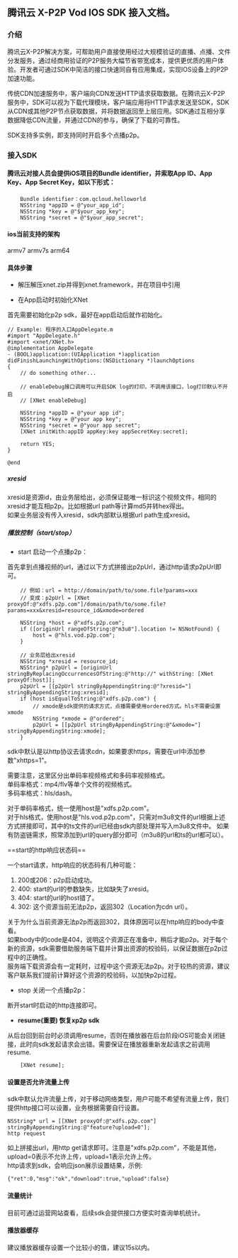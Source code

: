 ## 腾讯云 X-P2P Vod IOS SDK 接入文档。

### 介绍

腾讯云X-P2P解决方案，可帮助用户直接使用经过大规模验证的直播、点播、文件分发服务，通过经商用验证的P2P服务大幅节省带宽成本，提供更优质的用户体验。开发者可通过SDK中简洁的接口快速同自有应用集成，实现IOS设备上的P2P加速功能。

传统CDN加速服务中，客户端向CDN发送HTTP请求获取数据。在腾讯云X-P2P服务中，SDK可以视为下载代理模块，客户端应用将HTTP请求发送至SDK，SDK从CDN或其他P2P节点获取数据，并将数据返回至上层应用。SDK通过互相分享数据降低CDN流量，并通过CDN的参与，确保了下载的可靠性。

SDK支持多实例，即支持同时开启多个点播p2p。

### 接入SDK

#### 腾讯云对接人员会提供iOS项目的Bundle identifier，并索取App ID、App Key、App Secret Key，如以下形式：

        Bundle identifier：com.qcloud.helloworld
        NSString *appID = @"your_app_id";
        NSString *key = @"$your_app_key";
        NSString *secret = @"$your_app_secret";

#### ios当前支持的架构

armv7 armv7s arm64

#### 具体步骤

- 解压解压xnet.zip并得到xnet.framework，并在项目中引用

- 在App启动时初始化XNet

首先需要初始化p2p sdk，最好在app启动后就作初始化。

```
// Example: 程序的入口AppDelegate.m
#import "AppDelegate.h"
#import <xnet/XNet.h>
@implementation AppDelegate
- (BOOL)application:(UIApplication *)application didFinishLaunchingWithOptions:(NSDictionary *)launchOptions
{
    // do something other...

    // enableDebug接口调用可以开启SDK log的打印，不调用该接口，log打印默认不开启
    // [XNet enableDebug]

    NSString *appID = @"your app id";
    NSString *key = @"your app key";
    NSString *secret = @"your app secret";
    [XNet initWith:appID appKey:key appSecretKey:secret];

    return YES;
}

@end
 ```

##### xresid

xresid是资源id，由业务层给出，必须保证能唯一标识这个视频文件，相同的xresid才能互相p2p。比如根据url path等计算md5并转hex得出。  
如果业务层没有传入xresid，sdk内部默认根据url path生成xresid。

##### 播放控制（start/stop）

- start 启动一个点播p2p：

首先拿到点播视频的url，通过以下方式拼接出p2pUrl，通过http请求p2pUrl即可。

```
    // 例如：url = http://domain/path/to/some.file?params=xxx
    // 变成：p2pUrl = [XNet proxyOf:@"xdfs.p2p.com"]/domain/path/to/some.file?params=xxx&xresid=resource_id&xmode=ordered

    NSString *host = @"xdfs.p2p.com";
    if ([originUrl rangeOfString:@"m3u8"].location != NSNotFound) {
        host = @"hls.vod.p2p.com";
    }
    
    // 业务层给出xresid
    NSString *xresid = resource_id;
    NSString* p2pUrl = [originUrl stringByReplacingOccurrencesOfString:@"http://" withString: [XNet proxyOf:host]];
    p2pUrl = [[p2pUrl stringByAppendingString:@"?xresid="] stringByAppendingString:xresid];
    if (host isEqualToString:@"xdfs.p2p.com") {
        // xmode是sdk提供的请求方式，点播需要使用ordered方式。hls不需要设置xmode
        NSString *xmode = @"ordered";
        p2pUrl = [[p2pUrl stringByAppendingString:@"&xmode="] stringByAppendingString:xmode];
    }
```

sdk中默认是以http协议去请求cdn，如果要求https，需要在url中添加参数"xhttps=1"。

需要注意，这里区分出单码率视频格式和多码率视频格式。  
单码率格式：mp4/flv等单个文件的视频格式。    
多码率格式：hls/dash。

对于单码率格式，统一使用host是"xdfs.p2p.com"。   
对于hls格式，使用host是"hls.vod.p2p.com"，只需对m3u8文件的url根据上述方式拼接即可，其中的ts文件的url已经由sdk内部处理并写入m3u8文件中。
如果有防盗链需求，照常添加到url的query部分即可（m3u8的url和ts的url都可以）。

==start的http响应状态码==

一个start请求，http响应的状态码有几种可能：

1. 200或206：p2p启动成功。
2. 400: start的url的参数缺失，比如缺失了xresid。
3. 404: start的url的host错了。
4. 302: 这个资源当前无法p2p，返回302（Location为cdn url）。

关于为什么当前资源无法p2p而返回302，具体原因可以在http响应的body中查看。     
如果body中的code是404，说明这个资源正在准备中，稍后才能p2p。对于每个新的资源，sdk需要借助服务端下载并计算出资源的校验码，以保证数据在p2p过程中的正确性。    
服务端下载资源会有一定耗时，过程中这个资源无法p2p。对于较热的资源，建议客户联系我们提前计算好这个资源的校验码，以加快p2p过程。

- stop 关闭一个点播p2p：

断开start时启动的http连接即可。

- **resume(重要) 恢复xp2p sdk**

从后台回到前台时必须调用resume，否则在播放器在后台阶段iOS可能会关闭链接，此时向sdk发起请求会出错。需要保证在播放器重新发起请求之前调用resume.

```
    [XNet resume];
```

#### 设置是否允许流量上传

sdk中默认允许流量上传，对于移动网络类型，用户可能不希望有流量上传，我们提供http接口可以设置，业务根据需要自行设置。

```
NSString* url = [[XNet proxyOf:@"xdfs.p2p.com"] stringByAppendingString:@"feature?upload=0"];
http request
```

如上拼接出url，用http get请求即可。注意是"xdfs.p2p.com"，不能是其他，upload=0表示不允许上传，upload=1表示允许上传。     
http请求到sdk，会响应json展示设置结果，示例:

```
{"ret":0,"msg":"ok","download":true,"upload":false}
```

#### 流量统计

目前可通过运营网站查看，后续sdk会提供接口方便实时查询单机统计。

#### 播放器缓存

建议播放器缓存设置一个比较小的值，建议15s以内。